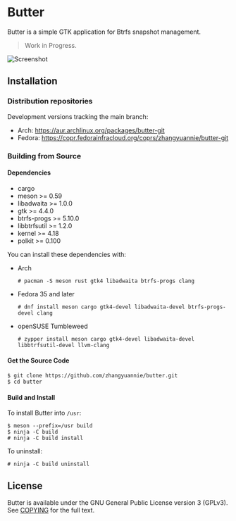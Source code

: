 # Butter

Butter is a simple GTK application for Btrfs snapshot management.

> Work in Progress.

![Screenshot](https://znie.org/images/butter/screenshot.png)

## Installation

### Distribution repositories

Development versions tracking the main branch:

- Arch: https://aur.archlinux.org/packages/butter-git
- Fedora: https://copr.fedorainfracloud.org/coprs/zhangyuannie/butter-git

### Building from Source

#### Dependencies

- cargo
- meson >= 0.59
- libadwaita >= 1.0.0
- gtk >= 4.4.0
- btrfs-progs >= 5.10.0
- libbtrfsutil >= 1.2.0
- kernel >= 4.18
- polkit >= 0.100

You can install these dependencies with:

- Arch
  ```
  # pacman -S meson rust gtk4 libadwaita btrfs-progs clang
  ```

- Fedora 35 and later

  ```
  # dnf install meson cargo gtk4-devel libadwaita-devel btrfs-progs-devel clang
  ```

- openSUSE Tumbleweed

  ```
  # zypper install meson cargo gtk4-devel libadwaita-devel libbtrfsutil-devel llvm-clang
  ```

#### Get the Source Code

```
$ git clone https://github.com/zhangyuannie/butter.git
$ cd butter
```

#### Build and Install

To install Butter into `/usr`:

```
$ meson --prefix=/usr build
$ ninja -C build
# ninja -C build install
```

To uninstall:

```
# ninja -C build uninstall
```

## License

Butter is available under the GNU General Public License version 3 (GPLv3). See [COPYING](COPYING) for the full text.
